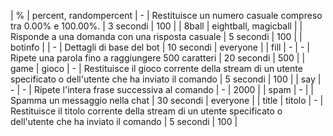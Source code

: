 | % | percent, randompercent | - | Restituisce un numero casuale compreso tra 0.00% e 100.00%. | 3 secondi | 100 |
| 8ball | eightball, magicball | <domanda> | Risponde a una domanda con una risposta casuale | 5 secondi | 100 |
| botinfo |  | - | Dettagli di base del bot | 10 secondi | everyone |
| fill | - | - | Ripete una parola fino a raggiungere 500 caratteri | 20 secondi | 500 |
| game | gioco | - | Restituisce il gioco corrente della stream di un utente specificato o dell'utente che ha inviato il comando | 5 secondi | 100 |
| say | - | - | Ripete l'intera frase successiva al comando | - | 2000 |
| spam | - | <count> <messaggio> | Spamma un messaggio nella chat | 30 secondi | everyone |
| title | titolo | - | Restituisce il titolo corrente della stream di un utente specificato o dell'utente che ha inviato il comando | 5 secondi | 100 |

